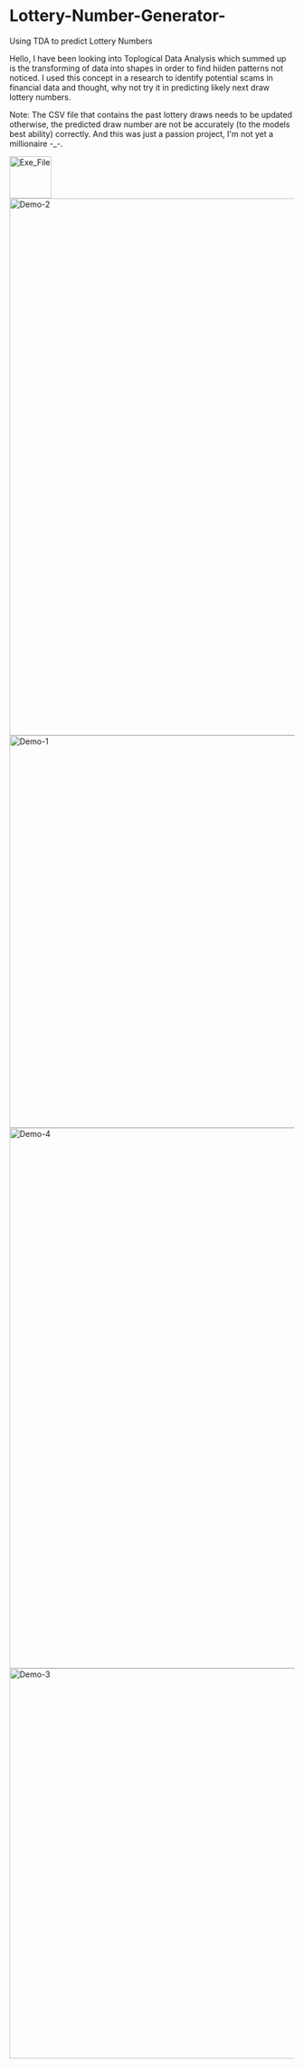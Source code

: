 # Lottery-Number-Generator-
Using TDA to predict Lottery Numbers

Hello,
I have been looking into Toplogical Data Analysis which summed up is the transforming of data into shapes in order to find hiiden patterns not noticed. I used this concept in a research to identify potential scams in financial data and thought, why not try it in predicting likely next draw lottery numbers.

Note: The CSV file that contains the past lottery draws needs to be updated otherwise, the predicted draw number are not be accurately (to the models best ability) correctly. And this was just a passion project, I'm not yet a millionaire -_-.

<img width="74" alt="Exe_File" src="https://github.com/user-attachments/assets/d1b82bf0-6f2a-4e9f-987c-1fa6926ca354">


<img width="947" alt="Demo-2" src="https://github.com/user-attachments/assets/a01c3152-8350-496a-b1ad-f981e294a209">
<img width="692" alt="Demo-1" src="https://github.com/user-attachments/assets/f087f49f-f645-45d8-ba2e-c1635b0048b9">
<img width="953" alt="Demo-4" src="https://github.com/user-attachments/assets/fdfb80e6-ca6d-42d8-8876-963a8613ce70">
<img width="688" alt="Demo-3" src="https://github.com/user-attachments/assets/efbfbe2f-dd40-45eb-baf0-10314b8bd6fb">
